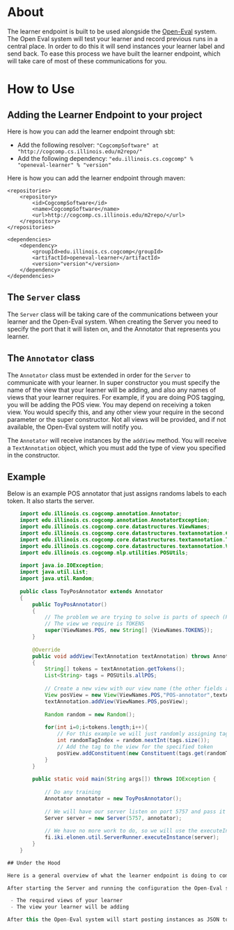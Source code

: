 # About

The learner endpoint is built to be used alongside the [Open-Eval](https://github.com/IllinoisCogComp/open-eval) system. The Open 
Eval system will test your learner and record previous runs in a central place. In order to do this it will send instances your learner label and send back. To ease this process we have built the learner endpoint, which will take care of most of these communications for you. 

# How to Use

## Adding the Learner Endpoint to your project

Here is how you can add the learner endpoint through sbt:
 - Add the following resolver: `"CogcompSoftware" at "http://cogcomp.cs.illinois.edu/m2repo/"`
 - Add the following dependency: `"edu.illinois.cs.cogcomp" % "openeval-learner" % "version"`

Here is how you can add the learner endpoint through maven:

    <repositories>
		<repository>
			<id>CogcompSoftware</id>
			<name>CogcompSoftware</name>
			<url>http://cogcomp.cs.illinois.edu/m2repo/</url>
		</repository>
	</repositories>

	<dependencies>
		<dependency>
			<groupId>edu.illinois.cs.cogcomp</groupId>
			<artifactId>openeval-learner</artifactId>
			<version>"version"</version>
		</dependency>
	</dependencies>



## The `Server` class

The `Server` class will be taking care of the communications between your learner and the Open-Eval system. When creating the Server you need to specify the port that it will listen on, and the Annotator that represents you learner.

## The `Annotator` class

The `Annotator` class must be extended in order for the `Server` to communicate with your learner. In super constructor you must specify the name of the view that your learner will be adding, and also any names of views that your learner requires. For example, if you are doing POS tagging, you will be adding the POS view. You may depend on receiving a token view. You would specify this, and any other view your require in the second parameter or the super constructor. Not all views will be provided, and if not available, the Open-Eval system will notify you.

The `Annotator` will receive instances by the `addView` method. You will receive a `TextAnnotation` object, which you must add the type of view you specified in the constructor.

## Example

Below is an example POS annotator that just assigns randoms labels to each token. It also starts the server.

```java
    import edu.illinois.cs.cogcomp.annotation.Annotator;
    import edu.illinois.cs.cogcomp.annotation.AnnotatorException;
    import edu.illinois.cs.cogcomp.core.datastructures.ViewNames;
    import edu.illinois.cs.cogcomp.core.datastructures.textannotation.Constituent;
    import edu.illinois.cs.cogcomp.core.datastructures.textannotation.TextAnnotation;
    import edu.illinois.cs.cogcomp.core.datastructures.textannotation.View;
    import edu.illinois.cs.cogcomp.nlp.utilities.POSUtils;
    
    import java.io.IOException;
    import java.util.List;
    import java.util.Random;
    
    public class ToyPosAnnotator extends Annotator
    {
        public ToyPosAnnotator()
        {
            // The problem we are trying to solve is parts of speech (POS)
            // The view we require is TOKENS
            super(ViewNames.POS, new String[] {ViewNames.TOKENS});
        }
    
        @Override
        public void addView(TextAnnotation textAnnotation) throws AnnotatorException
        {
            String[] tokens = textAnnotation.getTokens();
            List<String> tags = POSUtils.allPOS;
    
            // Create a new view with our view name (the other fields are unimportant for this example)
            View posView = new View(ViewNames.POS,"POS-annotator",textAnnotation,1.0);
            textAnnotation.addView(ViewNames.POS,posView);
    
            Random random = new Random();
    
            for(int i=0;i<tokens.length;i++){
                // For this example we will just randomly assigning tags.
                int randomTagIndex = random.nextInt(tags.size());
                // Add the tag to the view for the specified token
                posView.addConstituent(new Constituent(tags.get(randomTagIndex),ViewNames.POS,textAnnotation,i,i+1));
            }
        }
    
        public static void main(String args[]) throws IOException {
    
            // Do any training
            Annotator annotator = new ToyPosAnnotator();
    
            // We will have our server listen on port 5757 and pass it our trained annotator
            Server server = new Server(5757, annotator);
    
            // We have no more work to do, so we will use the executeInstance method to start and keep our Server alive
            fi.iki.elonen.util.ServerRunner.executeInstance(server);
        }
    }

## Under the Hood

Here is a general overview of what the learner endpoint is doing to communicate with the core. *It is not necessary to know this to test your learner.*

After starting the Server and running the configuration the Open-Eval system submit a GET request to your server at `/info` which provides the following information as JSON:

 - The required views of your learner
 - The view your learner will be adding

After this the Open-Eval system will start posting instances as JSON to `/instance`.  The learner endpoint will deserialize them and run them through the provided Annotator. Once the view is added the endpoint will serialize the whole `TextAnnotation` and send it back to the Open-Eval system. This process repeats until all the instances have been tested.
